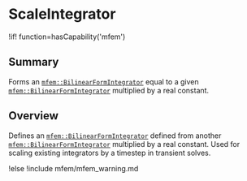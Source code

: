 # ScaleIntegrator

!if! function=hasCapability('mfem')

## Summary

Forms an [`mfem::BilinearFormIntegrator`](https://mfem.org/bilininteg/) equal to a given
[`mfem::BilinearFormIntegrator`](https://mfem.org/bilininteg/) multiplied by a real constant.

## Overview

Defines an [`mfem::BilinearFormIntegrator`](https://mfem.org/bilininteg/) defined from another
[`mfem::BilinearFormIntegrator`](https://mfem.org/bilininteg/) multiplied by a real constant. Used
for scaling existing integrators by a timestep in transient solves.

!else
!include mfem/mfem_warning.md
